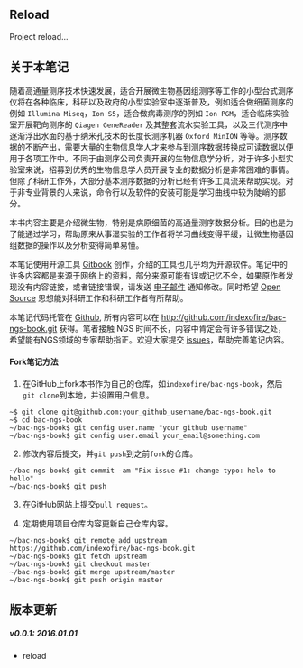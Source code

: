 ## Reload

Project reload...

## 关于本笔记

随着高通量测序技术快速发展，适合开展微生物基因组测序等工作的小型台式测序仪将在各种临床，科研以及政府的小型实验室中逐渐普及，例如适合做细菌测序的例如 `Illumina Miseq`，`Ion S5`，适合做病毒测序的例如 `Ion PGM`，适合临床实验室开展靶向测序的 `Qiagen GeneReader` 及其整套流水实验工具，以及三代测序中逐渐浮出水面的基于纳米孔技术的长度长测序机器 `Oxford MinION` 等等。测序数据的不断产出，需要大量的生物信息学人才来参与到测序数据转换成可读数据以便用于各项工作中。不同于由测序公司负责开展的生物信息学分析，对于许多小型实验室来说，招募到优秀的生物信息学人员开展专业的数据分析是非常困难的事情。但除了科研工作外，大部分基本测序数据的分析已经有许多工具流来帮助实现。对于非专业背景的人来说，命令行以及软件的安装可能是学习曲线中较为陡峭的部分。

本书内容主要是介绍微生物，特别是病原细菌的高通量测序数据分析。目的也是为了能通过学习，帮助原来从事湿实验的工作者将学习曲线变得平缓，让微生物基因组数据的操作以及分析变得简单易懂。

本笔记使用开源工具 [Gitbook][] 创作，介绍的工具也几乎均为开源软件。笔记中的许多内容都是来源于网络上的资料，部分来源可能有误或记忆不全，如果原作者发现没有内容链接，或者链接错误，请发送 [电子邮件](mailto:indexofire@gmail.com) 通知修改。同时希望 [Open Source][] 思想能对科研工作和科研工作者有所帮助。

本笔记代码托管在 [Github][], 所有内容可以在 http://github.com/indexofire/bac-ngs-book.git 获得。笔者接触 NGS 时间不长，内容中肯定会有许多错误之处，希望能有NGS领域的专家帮助指正。欢迎大家提交 [issues](https://github.com/indexofire/bac-ngs-book/issues)，帮助完善笔记内容。

#### Fork笔记方法

1. 在GitHub上fork本书作为自己的仓库，如`indexofire/bac-ngs-book`，然后`git clone`到本地，并设置用户信息。
```
~$ git clone git@github.com:your_github_username/bac-ngs-book.git
~$ cd bac-ngs-book
~/bac-ngs-book$ git config user.name "your github username"
~/bac-ngs-book$ git config user.email your_email@something.com
```

2. 修改内容后提交，并`git push`到之前`fork`的仓库。
```
~/bac-ngs-book$ git commit -am "Fix issue #1: change typo: helo to hello"
~/bac-ngs-book$ git push
```

3. 在GitHub网站上提交`pull request`。

4. 定期使用项目仓库内容更新自己仓库内容。
```
~/bac-ngs-book$ git remote add upstream https://github.com/indexofire/bac-ngs-book.git
~/bac-ngs-book$ git fetch upstream
~/bac-ngs-book$ git checkout master
~/bac-ngs-book$ git merge upstream/master
~/bac-ngs-book$ git push origin master
```

## 版本更新

##### v0.0.1: 2016.01.01

 * reload

[Linux]: http://www.linux.com/ "Linux"
[Illumina]: http://www.illumina.com/ "Illumina"
[MiSeq]: http://www.illumina.com/search.ilmn?search=MiSeq&Pg=1&ilmn_search_btn.x=1 "MiSeq"
[gitbook]: http://www.gitbook.io/ "Git Book"
[Open Source]: http://opensource.org/ "开源思想"
[Linux]: http://www.linux.com/ "Linux"
[Github]: https://www.github.com/ "Github"
